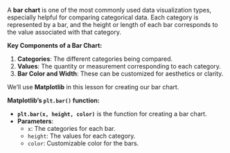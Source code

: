 A **bar chart** is one of the most commonly used data visualization types, especially helpful for comparing categorical data. Each category is represented by a bar, and the height or length of each bar corresponds to the value associated with that category. 

**Key Components of a Bar Chart:**
1. **Categories**: The different categories being compared.
2. **Values**: The quantity or measurement corresponding to each category.
3. **Bar Color and Width**: These can be customized for aesthetics or clarity.

We’ll use **Matplotlib** in this lesson for creating our bar chart.

**Matplotlib’s `plt.bar()` function:**
- **`plt.bar(x, height, color)`** is the function for creating a bar chart.
- **Parameters**:
  - `x`: The categories for each bar.
  - `height`: The values for each category.
  - `color`: Customizable color for the bars.

